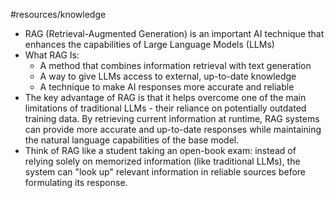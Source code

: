 #resources/knowledge  

- RAG (Retrieval-Augmented Generation) is an important AI technique that enhances the capabilities of Large Language Models (LLMs)
- What RAG Is:
	- A method that combines information retrieval with text generation
	- A way to give LLMs access to external, up-to-date knowledge
	- A technique to make AI responses more accurate and reliable
- The key advantage of RAG is that it helps overcome one of the main limitations of traditional LLMs - their reliance on potentially outdated training data. By retrieving current information at runtime, RAG systems can provide more accurate and up-to-date responses while maintaining the natural language capabilities of the base model.
- Think of RAG like a student taking an open-book exam: instead of relying solely on memorized information (like traditional LLMs), the system can "look up" relevant information in reliable sources before formulating its response.